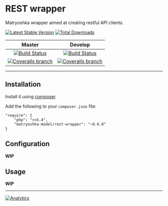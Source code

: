 REST wrapper
============

Matryoshka wrapper aimed at creating restful API clients.

[![Latest Stable Version](https://img.shields.io/packagist/v/matryoshka-model/rest-wrapper.svg?style=flat-square)](https://packagist.org/packages/matryoshka-model/rest-wrapper)
[![Total Downloads](https://img.shields.io/packagist/dt/matryoshka-model/rest-wrapper.svg?style=flat-square)](https://packagist.org/packages/matryoshka-model/rest-wrapper)

| Master  | Develop |
|:-------------:|:-------------:|
| [![Build Status](https://img.shields.io/travis/matryoshka-model/rest-wrapper/master.svg?style=flat-square)](https://travis-ci.org/matryoshka-model/rest-wrapper) | [![Build Status](https://img.shields.io/travis/matryoshka-model/rest-wrapper/develop.svg?style=flat-square)](https://travis-ci.org/matryoshka-model/rest-wrapper) |
| [![Coveralls branch](https://img.shields.io/coveralls/matryoshka-model/rest-wrapper/master.svg?style=flat-square)](https://coveralls.io/r/matryoshka-model/rest-wrapper?branch=master) | [![Coveralls branch](https://img.shields.io/coveralls/matryoshka-model/rest-wrapper/develop.svg?style=flat-square)](https://coveralls.io/r/matryoshka-model/rest-wrapper?branch=develop) |

---

## Installation

Install it using [composer](http://getcomposer.org).

Add the following to your `composer.json` file:

```
"require": {
    "php": ">=5.4",
    "matryoshka-model/rest-wrapper": "~0.6.0"
}
```

## Configuration

**WIP**

## Usage

**WIP**

---

[![Analytics](https://ga-beacon.appspot.com/UA-49657176-2/rest-wrapper)](https://github.com/igrigorik/ga-beacon)

